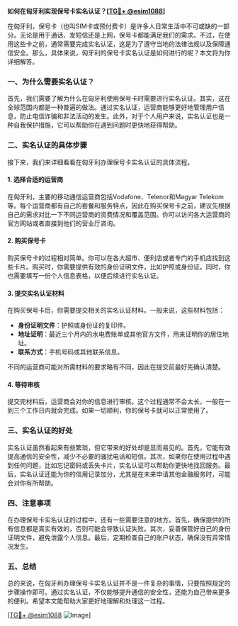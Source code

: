 **如何在匈牙利实现保号卡实名认证？[[TG💪+ @esim1088](https://t.me/s/esim1088)]**

在匈牙利，保号卡（也叫SIM卡或预付费卡）是许多人日常生活中不可或缺的一部分。无论是用于通话、发短信还是上网，保号卡都能满足我们的需求。不过，在使用这些卡之前，通常需要完成实名认证，这是为了遵守当地的法律法规以及保障通信安全。那么，具体来说，匈牙利的保号卡实名认证是如何进行的呢？本文将为你详细解答。

### 一、为什么需要实名认证？

首先，我们需要了解为什么在匈牙利使用保号卡时需要进行实名认证。其实，这在全球范围内都是一种普遍的做法。通过实名认证，运营商能够更好地管理用户信息，防止电信诈骗和非法活动的发生。此外，对于个人用户来说，实名认证也是一种自我保护措施，它可以帮助你在遇到问题时更快地获得帮助。

### 二、实名认证的具体步骤

接下来，我们来详细看看在匈牙利办理保号卡实名认证的具体流程。

#### 1. 选择合适的运营商

在匈牙利，主要的移动通信运营商包括Vodafone、Telenor和Magyar Telekom等。每个运营商都有自己的套餐和服务特点，因此在购买保号卡之前，建议先根据自己的需求对比一下不同运营商的资费情况和覆盖范围。你可以访问各大运营商的官方网站或者直接到他们的营业厅咨询。

#### 2. 购买保号卡

购买保号卡的过程相对简单。你可以在各大超市、便利店或者专门的手机店找到这些卡片。购买时，你需要提供有效的身份证明文件，比如护照或身份证。同时，你也需要填写一份个人信息表格，以便后续进行实名认证。

#### 3. 提交实名认证材料

在购买保号卡后，你需要提交相关的实名认证材料。一般来说，这些材料包括：

- **身份证明文件**：护照或身份证的复印件。
- **地址证明**：最近三个月内的水电费账单或其他官方文件，用来证明你的居住地址。
- **联系方式**：手机号码或其他联系信息。

不同的运营商可能对所需材料的要求略有不同，因此在提交前最好先确认清楚。

#### 4. 等待审核

提交完材料后，运营商会对你的信息进行审核。这个过程通常不会太长，一般在一到三个工作日内就会完成。如果一切顺利，你的保号卡就可以正常使用了。

### 三、实名认证的好处

实名认证虽然看起来有些繁琐，但它带来的好处却是显而易见的。首先，它能有效提高通信的安全性，减少不必要的骚扰电话和短信。其次，如果你在使用过程中遇到任何问题，比如忘记密码或丢失卡片，实名认证可以帮助你更快地找回服务。最后，实名认证还能为你的信用记录加分，尤其是在未来申请其他金融服务时，可能会对你有所帮助。

### 四、注意事项

在办理保号卡实名认证的过程中，还有一些需要注意的地方。首先，确保提供的所有信息都是真实有效的，否则可能会导致认证失败。其次，妥善保管好自己的身份证明文件，避免泄露个人信息。最后，定期检查自己的账户状态，确保没有异常情况发生。

### 五、总结

总的来说，在匈牙利办理保号卡实名认证并不是一件复杂的事情，只要按照规定的步骤操作即可。通过实名认证，不仅能够提升通信的安全性，还能为自己带来更多的便利。希望本文能帮助大家更好地理解和处理这一过程。

[[TG💪+ @esim1088](https://t.me/s/esim1088) ![Image](https://i.postimg.cc/4NQfJmqS/Snipaste-2025-05-13-00-14-12.png)]